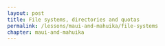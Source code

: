 ```yaml
---
layout: post
title: File systems, directories and quotas
permalink: /lessons/maui-and-mahuika/file-systems
chapter: maui-and-mahuika
---
```


